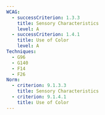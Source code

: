 ```yaml
---
WCAG:
  - successCriterion: 1.3.3
    title: Sensory Characteristics
    level: A
  - successCriterion: 1.4.1
    title: Use of Color
    level: A
Techniques:
  - G96
  - G140
  - F14
  - F26
Norm:
  - criterion: 9.1.3.3
    title: Sensory Characteristics
  - criterion: 9.1.4.1
    title: Use of Color
---
```

